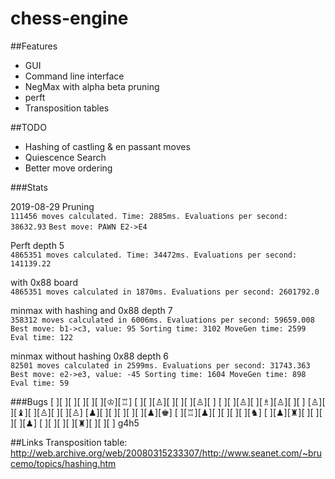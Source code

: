 # chess-engine

##Features
- GUI
- Command line interface
- NegMax with alpha beta pruning
- perft
- Transposition tables

##TODO
- Hashing of castling & en passant moves
- Quiescence Search
- Better move ordering


###Stats

2019-08-29
Pruning \
`111456 moves calculated. Time: 2885ms. Evaluations per second: 38632.93` 
`Best move: PAWN E2->E4`

Perft depth 5 \
`4865351 moves calculated. Time: 34472ms. Evaluations per second: 141139.22`

with 0x88 board \
`4865351 moves calculated in 1870ms. Evaluations per second: 2601792.0`

minmax with hashing and 0x88 depth 7 \
`358312 moves calculated in 6006ms. Evaluations per second: 59659.008
Best move: b1->c3, value: 95
Sorting time: 3102
MoveGen time: 2599
Eval time: 122`

minmax without hashing 0x88 depth 6 \
`82501 moves calculated in 2599ms. Evaluations per second: 31743.363
Best move: e2->e3, value: -45
Sorting time: 1604
MoveGen time: 898
Eval time: 59`

###Bugs
[  ][  ][  ][  ][  ][  ][♔][♖]
[  ][  ][♙][  ][  ][  ][♙][  ]
[  ][  ][♙][  ][♗][♙][  ][  ]
[♙][  ][♝][  ][♙][  ][  ][♙]
[♟][  ][  ][  ][  ][  ][♟][♚]
[  ][♖][♟][  ][  ][  ][  ][♞]
[  ][♟][♜][  ][  ][  ][  ][♟]
[  ][  ][  ][  ][♜][  ][  ][  ]
g4h5


##Links
Transposition table: http://web.archive.org/web/20080315233307/http://www.seanet.com/~brucemo/topics/hashing.htm
